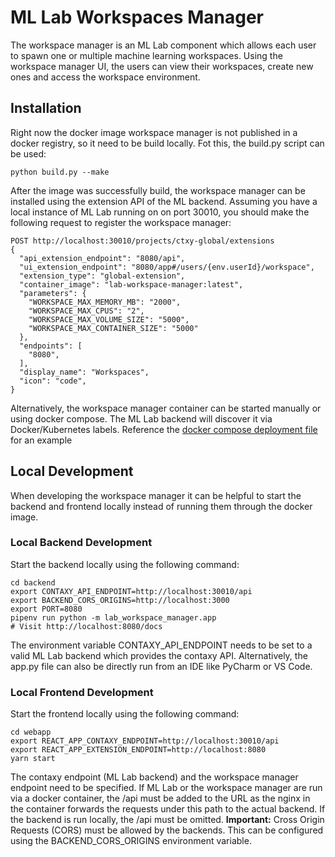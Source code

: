 # ML Lab Workspaces Manager
The workspace manager is an ML Lab component which allows each user to spawn one or multiple machine learning workspaces.
Using the workspace manager UI, the users can view their workspaces, create new ones and access the workspace environment.

## Installation
Right now the docker image workspace manager is not published in a docker registry, so it need to be build locally.
Fot this, the build.py script can be used:
```
python build.py --make
```
After the image was successfully build, the workspace manager can be installed using the extension API of the ML backend. 
Assuming you have a local instance of ML Lab running on on port 30010, you should make the following request to register the workspace manager:
```
POST http://localhost:30010/projects/ctxy-global/extensions
{
  "api_extension_endpoint": "8080/api",
  "ui_extension_endpoint": "8080/app#/users/{env.userId}/workspace",
  "extension_type": "global-extension",
  "container_image": "lab-workspace-manager:latest",
  "parameters": {
    "WORKSPACE_MAX_MEMORY_MB": "2000",
    "WORKSPACE_MAX_CPUS": "2",
    "WORKSPACE_MAX_VOLUME_SIZE": "5000",
    "WORKSPACE_MAX_CONTAINER_SIZE": "5000"
  },
  "endpoints": [
    "8080",
  ],
  "display_name": "Workspaces",
  "icon": "code",
}
```
Alternatively, the workspace manager container can be started manually or using docker compose.
The ML Lab backend will discover it via Docker/Kubernetes labels.
Reference the [docker compose deployment file](../../deployment/mllab-docker/docker-compose.yml) for an example


## Local Development
When developing the workspace manager it can be helpful to start the backend and frontend locally instead of running them through the docker image.
### Local Backend Development
Start the backend locally using the following command:
```
cd backend
export CONTAXY_API_ENDPOINT=http://localhost:30010/api
export BACKEND_CORS_ORIGINS=http://localhost:3000
export PORT=8080
pipenv run python -m lab_workspace_manager.app
# Visit http://localhost:8080/docs
```
The environment variable CONTAXY_API_ENDPOINT needs to be set to a valid ML Lab backend which provides the contaxy API.
Alternatively, the app.py file can also be directly run from an IDE like PyCharm or VS Code.

### Local Frontend Development
Start the frontend locally using the following command:
```
cd webapp
export REACT_APP_CONTAXY_ENDPOINT=http://localhost:30010/api
export REACT_APP_EXTENSION_ENDPOINT=http://localhost:8080 
yarn start
```
The contaxy endpoint (ML Lab backend) and the workspace manager endpoint need to be specified.
If ML Lab or the workspace manager are run via a docker container, the /api must be added to the URL as the nginx in the container forwards the requests under this path to the actual backend.
If the backend is run locally, the /api must be omitted. 
**Important:** Cross Origin Requests (CORS) must be allowed by the backends.
This can be configured using the BACKEND_CORS_ORIGINS environment variable.
